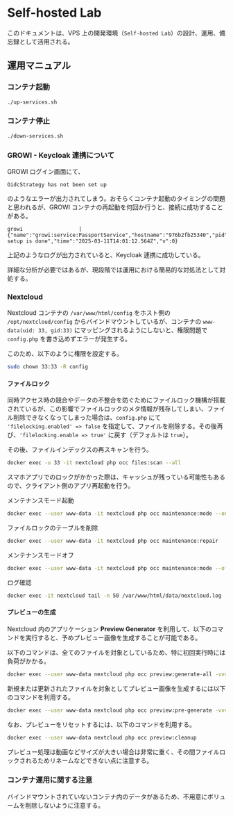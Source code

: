 # Self-hosted Lab

このドキュメントは、VPS 上の開発環境（`Self-hosted Lab`）の設計、運用、備忘録として活用される。

## 運用マニュアル

### コンテナ起動

```bash
./up-services.sh
```

### コンテナ停止

```bash
./down-services.sh
```

### GROWI - Keycloak 連携について

GROWI ログイン画面にて、

```
OidcStrategy has not been set up
```

のようなエラーが出力されてしまう。おそらくコンテナ起動のタイミングの問題と思われるが、GROWI コンテナの再起動を何回か行うと、接続に成功することがある。

```
growi                  | {"name":"growi:service:PassportService","hostname":"976b2fb25340","pid":1,"level":20,"msg":"OidcStrategy: setup is done","time":"2025-03-11T14:01:12.564Z","v":0}
```

上記のようなログが出力されていると、Keycloak 連携に成功している。

詳細な分析が必要ではあるが、現段階では運用における簡易的な対処法として対処する。

### Nextcloud

Nextcloud コンテナの `/var/www/html/config` をホスト側の `/opt/nextcloud/config` からバインドマウントしているが、コンテナの `www-data(uid: 33, gid:33)` にマッピングされるようにしないと、権限問題で `config.php` を書き込めずエラーが発生する。

このため、以下のように権限を設定する。

```bash
sudo chown 33:33 -R config
```

#### ファイルロック

同時アクセス時の競合やデータの不整合を防ぐためにファイルロック機構が搭載されているが、この影響でファイルロックのメタ情報が残存してしまい、ファイル削除できなくなってしまった場合は、`config.php` にて `'filelocking.enabled' => false` を指定して、ファイルを削除する。その後再び、`'filelocking.enable => true'` に戻す（デフォルトは `true`）。

その後、ファイルインデックスの再スキャンを行う。

```bash
docker exec -u 33 -it nextcloud php occ files:scan --all
```

スマホアプリでのロックがかかった際は、キャッシュが残っている可能性もあるので、クライアント側のアプリ再起動を行う。

メンテナンスモード起動

```bash
docker exec --user www-data -it nextcloud php occ maintenance:mode --on
```

ファイルロックのテーブルを削除

```bash
docker exec --user www-data -it nextcloud php occ maintenance:repair
```

メンテナンスモードオフ

```bash
docker exec --user www-data -it nextcloud php occ maintenance:mode --off
```

ログ確認

```bash
docker exec -it nextcloud tail -n 50 /var/www/html/data/nextcloud.log
```

#### プレビューの生成

Nextcloud 内のアプリケーション **Preview Generator** を利用して、以下のコマンドを実行すると、予めプレビュー画像を生成することが可能である。

以下のコマンドは、全てのファイルを対象としているため、特に初回実行時には負荷がかかる。

```bash
docker exec --user www-data nextcloud php occ preview:generate-all -vvv
```

新規または更新されたファイルを対象としてプレビュー画像を生成するには以下のコマンドを利用する。

```bash
docker exec --user www-data nextcloud php occ preview:pre-generate -vvv
```

なお、プレビューをリセットするには、以下のコマンドを利用する。

```bash
docker exec --user www-data nextcloud php occ preview:cleanup
```

プレビュー処理は動画などサイズが大きい場合は非常に重く、その間ファイルロックされるためリネームなどできない点に注意する。

### コンテナ運用に関する注意

バインドマウントされていないコンテナ内のデータがあるため、不用意にボリュームを削除しないように注意する。

